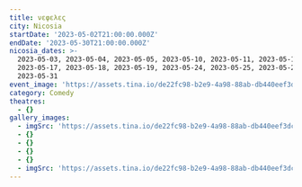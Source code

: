 ```yaml
---
title: νεφελες
city: Nicosia
startDate: '2023-05-02T21:00:00.000Z'
endDate: '2023-05-30T21:00:00.000Z'
nicosia_dates: >-
  2023-05-03, 2023-05-04, 2023-05-05, 2023-05-10, 2023-05-11, 2023-05-12,
  2023-05-17, 2023-05-18, 2023-05-19, 2023-05-24, 2023-05-25, 2023-05-26,
  2023-05-31  
event_image: 'https://assets.tina.io/de22fc98-b2e9-4a98-88ab-db440eef3dc1/Nefeles.jpg'
category: Comedy
theatres:
  - {}
gallery_images:
  - imgSrc: 'https://assets.tina.io/de22fc98-b2e9-4a98-88ab-db440eef3dc1/Nefeles_2.jpg'
  - {}
  - {}
  - {}
  - {}
  - imgSrc: 'https://assets.tina.io/de22fc98-b2e9-4a98-88ab-db440eef3dc1/Nefeles_1.jpg'
---
```


